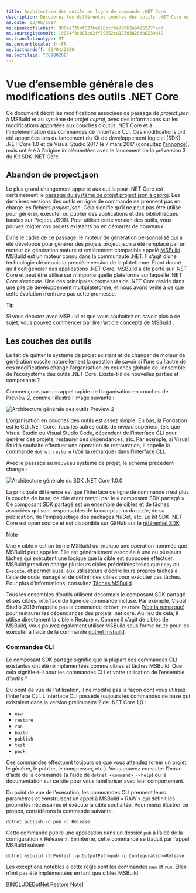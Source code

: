 ```yaml
---
title: Architecture des outils en ligne de commande .NET Core
description: Découvrez les différentes couches des outils .NET Core et les changements apportés aux versions récentes.
ms.date: 03/06/2017
ms.openlocfilehash: 0064e7354f073be618bcf6a79962ab495927fadd
ms.sourcegitcommit: 19014f9c081ca2ff19652ca12503828db8239d48
ms.translationtype: MT
ms.contentlocale: fr-FR
ms.lasthandoff: 02/04/2020
ms.locfileid: "76980208"
---
```

# <a name="high-level-overview-of-changes-in-the-net-core-tools"></a>Vue d’ensemble générale des modifications des outils .NET Core

Ce document décrit les modifications associées de passage de *project.json* à MSBuild et au système de projet *csproj*, avec des informations sur les modifications apportées aux couches d’outils .NET Core et à l’implémentation des commandes de l’interface CLI. Ces modifications ont été apportées lors du lancement du Kit de développement logiciel (SDK) .NET Core 1.0 et de Visual Studio 2017 le 7 mars 2017 (consultez [l’annonce](https://devblogs.microsoft.com/dotnet/announcing-net-core-tools-1-0/)), mais ont été à l’origine implémentées avec le lancement de la préversion 3 du Kit SDK .NET Core.

## <a name="moving-away-from-projectjson"></a>Abandon de project.json

Le plus grand changement apporté aux outils pour .NET Core est certainement le [passage du système de projet project.json à csproj](https://devblogs.microsoft.com/dotnet/changes-to-project-json/). Les dernières versions des outils en ligne de commande ne prennent pas en charge les fichiers *project.json*. Cela signifie qu’il ne peut pas être utilisé pour générer, exécuter ou publier des applications et des bibliothèques basées sur Project. JSON. Pour utiliser cette version des outils, vous pouvez migrer vos projets existants ou en démarrer de nouveaux.

Dans le cadre de ce passage, le moteur de génération personnalisé qui a été développé pour générer des projets project.json a été remplacé par un moteur de génération mature et entièrement compatible appelé [MSBuild](https://github.com/Microsoft/msbuild). MSBuild est un moteur connu dans la communauté .NET. Il s’agit d’une technologie clé depuis la première version de la plateforme. Étant donné qu’il doit générer des applications .NET Core, MSBuild a été porté sur .NET Core et peut être utilisé sur n’importe quelle plateforme sur laquelle .NET Core s’exécute. Une des principales promesses de .NET Core réside dans une pile de développement multiplateforme, et nous avons veillé à ce que cette évolution n’entrave pas cette promesse.

> [!TIP]
> Si vous débutez avec MSBuild et que vous souhaitez en savoir plus à ce sujet, vous pouvez commencer par lire l’article [concepts de MSBuild](/visualstudio/msbuild/msbuild-concepts) .

## <a name="the-tooling-layers"></a>Les couches des outils

Le fait de quitter le système de projet existant et de changer de moteur de génération suscite naturellement la question de savoir si l’une ou l’autre de ces modifications change l’organisation en couches globale de l’ensemble de l’écosystème des outils .NET Core. Existe-t-il de nouvelles parties et composants ?

Commençons par un rappel rapide de l’organisation en couches de Preview 2, comme l’illustre l’image suivante :

![Architecture générale des outils Preview 2](media/cli-msbuild-architecture/p2-arch.png)

L’organisation en couches des outils est assez simple. En bas, la Fondation est le CLI .NET Core. Tous les autres outils de niveau supérieur, tels que Visual Studio ou Visual Studio Code, dépendent de l’interface CLI pour générer des projets, restaurer des dépendances, etc. Par exemple, si Visual Studio souhaite effectuer une opération de restauration, il appelle la commande `dotnet restore` ([Voir la remarque](#dotnet-restore-note)) dans l’interface CLI.

Avec le passage au nouveau système de projet, le schéma précédent change :

![Architecture générale du SDK .NET Core 1.0.0](media/cli-msbuild-architecture/p3-arch.png)

La principale différence est que l’interface de ligne de commande n’est plus la couche de base, ce rôle étant rempli par le « composant SDK partagé ». Ce composant SDK partagé est un ensemble de cibles et de tâches associées qui sont responsables de la compilation du code, de sa publication, de l’empaquetage des packages NuGet, etc. Le kit SDK .NET Core est open source et est disponible sur GitHub sur le [référentiel SDK](https://github.com/dotnet/sdk).

> [!NOTE]
> Une « cible » est un terme MSBuild qui indique une opération nommée que MSBuild peut appeler. Elle est généralement associée à une ou plusieurs tâches qui exécutent une logique que la cible est supposée effectuer. MSBuild prend en charge plusieurs cibles prédéfinies telles que `Copy` ou `Execute`, et permet aussi aux utilisateurs d’écrire leurs propres tâches à l’aide de code managé et de définir des cibles pour exécuter ces tâches. Pour plus d’informations, consultez [Tâches MSBuild](/visualstudio/msbuild/msbuild-tasks).

Tous les ensembles d’outils utilisent désormais le composant SDK partagé et ses cibles, interface de ligne de commande incluse. Par exemple, Visual Studio 2019 n’appelle pas la commande `dotnet restore` ([Voir la remarque](#dotnet-restore-note)) pour restaurer les dépendances des projets .net core. Au lieu de cela, il utilise directement la cible « Restore ». Comme il s’agit de cibles de MSBuild, vous pouvez également utiliser MSBuild sous forme brute pour les exécuter à l’aide de la commande [dotnet msbuild](dotnet-msbuild.md).

### <a name="cli-commands"></a>Commandes CLI

Le composant SDK partagé signifie que la plupart des commandes CLI existantes ont été réimplémentées comme cibles et tâches MSBuild. Que cela signifie-t-il pour les commandes CLI et votre utilisation de l’ensemble d’outils ?

Du point de vue de l’utilisation, il ne modifie pas la façon dont vous utilisez l’interface CLI. L’interface CLI possède toujours les commandes de base qui existaient dans la version préliminaire 2 de .NET Core 1,0 :

- `new`
- `restore`
- `run`
- `build`
- `publish`
- `test`
- `pack`

Ces commandes effectuent toujours ce que vous attendez (créer un projet, le générer, le publier, le compresser, etc.). Vous pouvez consulter l’écran d’aide de la commande (à l’aide de `dotnet <command> --help`) ou la documentation sur ce site pour vous familiariser avec leur comportement.

Du point de vue de l’exécution, les commandes CLI prennent leurs paramètres et construisent un appel à MSBuild « RAW » qui définit les propriétés nécessaires et exécute la cible souhaitée. Pour mieux illustrer ce propos, considérons la commande suivante :

   ```dotnetcli
   dotnet publish -o pub -c Release
   ```

Cette commande publie une application dans un dossier `pub` à l’aide de la configuration « Release ». En interne, cette commande se traduit par l’appel MSBuild suivant :

   ```dotnetcli
   dotnet msbuild -t:Publish -p:OutputPath=pub -p:Configuration=Release
   ```

Les exceptions notables à cette règle sont les commandes `new` et `run`. Elles n’ont pas été implémentées en tant que cibles MSBuild.

<a name="dotnet-restore-note"></a>
[!INCLUDE[DotNet Restore Note](~/includes/dotnet-restore-note.md)]
